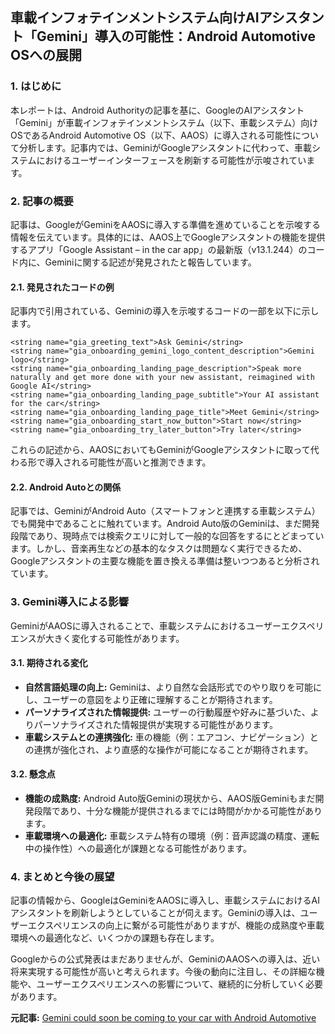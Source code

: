 ## 車載インフォテインメントシステム向けAIアシスタント「Gemini」導入の可能性：Android Automotive OSへの展開

### 1. はじめに

本レポートは、Android Authorityの記事を基に、GoogleのAIアシスタント「Gemini」が車載インフォテインメントシステム（以下、車載システム）向けOSであるAndroid Automotive OS（以下、AAOS）に導入される可能性について分析します。記事内では、GeminiがGoogleアシスタントに代わって、車載システムにおけるユーザーインターフェースを刷新する可能性が示唆されています。

### 2. 記事の概要

記事は、GoogleがGeminiをAAOSに導入する準備を進めていることを示唆する情報を伝えています。具体的には、AAOS上でGoogleアシスタントの機能を提供するアプリ「Google Assistant – in the car app」の最新版（v13.1.244）のコード内に、Geminiに関する記述が発見されたと報告しています。

#### 2.1. 発見されたコードの例

記事内で引用されている、Geminiの導入を示唆するコードの一部を以下に示します。

```
<string name="gia_greeting_text">Ask Gemini</string>
<string name="gia_onboarding_gemini_logo_content_description">Gemini logo</string>
<string name="gia_onboarding_landing_page_description">Speak more naturally and get more done with your new assistant, reimagined with Google AI</string>
<string name="gia_onboarding_landing_page_subtitle">Your AI assistant for the car</string>
<string name="gia_onboarding_landing_page_title">Meet Gemini</string>
<string name="gia_onboarding_start_now_button">Start now</string>
<string name="gia_onboarding_try_later_button">Try later</string>
```

これらの記述から、AAOSにおいてもGeminiがGoogleアシスタントに取って代わる形で導入される可能性が高いと推測できます。

#### 2.2. Android Autoとの関係

記事では、GeminiがAndroid Auto（スマートフォンと連携する車載システム）でも開発中であることに触れています。Android Auto版のGeminiは、まだ開発段階であり、現時点では検索クエリに対して一般的な回答をするにとどまっています。しかし、音楽再生などの基本的なタスクは問題なく実行できるため、Googleアシスタントの主要な機能を置き換える準備は整いつつあると分析されています。

### 3. Gemini導入による影響

GeminiがAAOSに導入されることで、車載システムにおけるユーザーエクスペリエンスが大きく変化する可能性があります。

#### 3.1. 期待される変化

* **自然言語処理の向上:** Geminiは、より自然な会話形式でのやり取りを可能にし、ユーザーの意図をより正確に理解することが期待されます。
* **パーソナライズされた情報提供:** ユーザーの行動履歴や好みに基づいた、よりパーソナライズされた情報提供が実現する可能性があります。
* **車載システムとの連携強化:** 車の機能（例：エアコン、ナビゲーション）との連携が強化され、より直感的な操作が可能になることが期待されます。

#### 3.2. 懸念点

* **機能の成熟度:** Android Auto版Geminiの現状から、AAOS版Geminiもまだ開発段階であり、十分な機能が提供されるまでには時間がかかる可能性があります。
* **車載環境への最適化:** 車載システム特有の環境（例：音声認識の精度、運転中の操作性）への最適化が課題となる可能性があります。

### 4. まとめと今後の展望

記事の情報から、GoogleはGeminiをAAOSに導入し、車載システムにおけるAIアシスタントを刷新しようとしていることが伺えます。Geminiの導入は、ユーザーエクスペリエンスの向上に繋がる可能性がありますが、機能の成熟度や車載環境への最適化など、いくつかの課題も存在します。

Googleからの公式発表はまだありませんが、GeminiのAAOSへの導入は、近い将来実現する可能性が高いと考えられます。今後の動向に注目し、その詳細な機能や、ユーザーエクスペリエンスへの影響について、継続的に分析していく必要があります。


**元記事:** [Gemini could soon be coming to your car with Android Automotive](https://www.androidauthority.com/gemini-android-automotive-apk-teardown-3545540/)